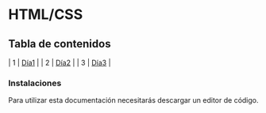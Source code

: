 # HTML/CSS


## Tabla de contenidos
| 1 | [Día1](Dia1) |
| 2 | [Día2](Dia2) |
| 3 | [Día3](Dia3) |

### Instalaciones 
Para utilizar esta documentación necesitarás descargar un editor de código.



